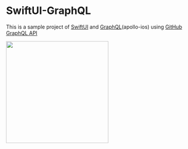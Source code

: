 # SwiftUI-GraphQL
This is a sample project of [SwiftUI](https://developer.apple.com/xcode/swiftui/) and [GraphQL](https://www.apollographql.com/docs/)(apollo-ios) using [GitHub GraphQL API](https://docs.github.com/ja/graphql)

<img src=https://user-images.githubusercontent.com/40904974/118585646-50b63400-b7d4-11eb-90ae-341dcc4f1476.png width=280>
